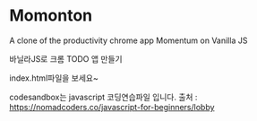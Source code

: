# Momonton
A clone of the productivity chrome app Momentum on Vanilla JS   
   
   바닐라JS로 크롬 TODO 앱 만들기   

   index.html파일을 보세요~   


   codesandbox는 javascript 코딩연습파일 입니다.
출처 :  https://nomadcoders.co/javascript-for-beginners/lobby

